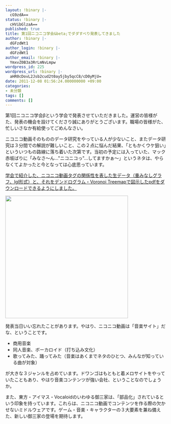 ```yaml
---
layout: !binary |-
  cG9zdA==
status: !binary |-
  cHVibGlzaA==
published: true
title: 第1回ニコニコ学会&beta;でダダすべり発表してきました
author: !binary |-
  dGFzdWt1
author_login: !binary |-
  dGFzdWt1
author_email: !binary |-
  YmxvZ0B3a3RrLmNvLmpw
wordpress_id: 225
wordpress_url: !binary |-
  aHR0cDovL2Jsb2cud2t0ay5jby5qcC8/cD0yMjU=
date: 2011-12-08 01:56:24.000000000 +09:00
categories:
- 未分類
tags: []
comments: []
---
```

第1回ニコニコ学会&beta;という学会で発表させていただきました。運営の皆様がた、発表の機会を設けてくださり誠にありがとうございます。職場の皆様がた、忙しいさなか有給使ってごめんなさい。

ニコニコ動画そのもののデータ研究をやっている人が少ないこと、またデータ研究は３分間での解説が難しいこと、この２点に悩んだ結果、「ともかくウケ狙い」といういつもの路線に落ち着いた次第です。当初の予定には入っていた、マック赤坂ばりに「みなさ〜ん&hellip;"ニコニコっ"&hellip;してますかぁ〜」というネタは、やらなくてよかったと今となっては心底思っています。

<a href="http://www.wktk.co.jp/public/gunyara-nicogakkai-2011-12-06.zip">学会で紹介した、ニコニコ動画タグの関係性を表した生データ（重みなしグラフ、lgl形式）と、それをデンドログラム・Voronoi Treemapで図示したpdfをダウンロードできるようにしました。</a>

<img src="http://farm8.staticflickr.com/7166/6472323183_62970470f1_o.jpg" alt="" title="ニコニコ動画タグ解析" width="384" height="384" class="aligncenter" />

発表当日いい忘れたことがあります。やはり、ニコニコ動画は「音楽サイト」だな、ということです。
<ul>
	<li>商用音楽</li>
	<li>同人音楽、ボーカロイド（打ち込み文化）</li>
	<li>歌ってみた、踊ってみた（音楽はあくまでネタのひとつ、みんなが知っている曲が対象）</li>
</ul>
が大きな３ジャンルを占めています。ドワンゴはもともと着メロサイトをやっていたこともあり、やはり音楽コンテンツが強い会社、ということなのでしょうか。

また、東方・アイマス・Vocaloidのいわゆる御三家は、「部品化」されているという印象を持っています。これらは、ニコニコ動画でコンテンツを作る際の欠かせないミドルウェアです。ゲーム・音楽・キャラクターの３大要素を兼ね備えた、新しい御三家の登場を期待します。

